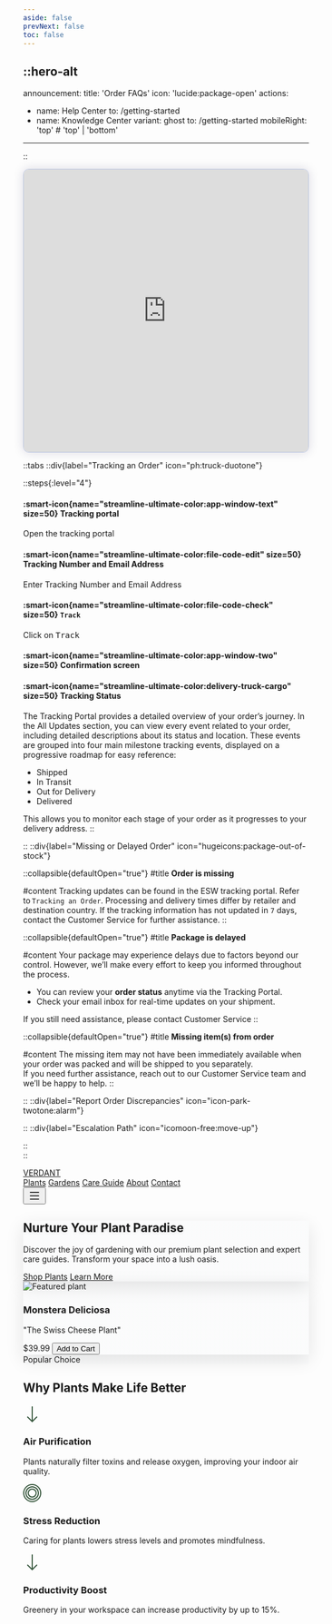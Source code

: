 ```yaml
---
aside: false
prevNext: false
toc: false
---
```


::hero-alt
---
announcement:
  title: 'Order FAQs'
  icon: 'lucide:package-open'
actions:
  - name: Help Center
    to: /getting-started
  - name: Knowledge Center
    variant: ghost
    to: /getting-started
mobileRight: 'top' # 'top' | 'bottom'
---
::

<div>
  <script async src="https://js.storylane.io/js/v2/storylane.js"></script>
  <div class="sl-embed" style="position:relative;width:100%;height:500px;transform:scale(1)">
    <iframe loading="lazy" class="sl-demo" src="https://demo.esw.com/demo/qqk5g03mtfbu?embed=inline" name="sl-embed" allow="fullscreen" allowfullscreen style="position:absolute;top:0;left:0;width:100%!important;height:100%!important;border:1px solid rgba(63,95,172,0.35);box-shadow: 0px 0px 18px rgba(26, 19, 72, 0.15);border-radius:10px;box-sizing:border-box;"></iframe>
  </div>
</div>


::tabs
  ::div{label="Tracking an Order" icon="ph:truck-duotone"}
  
  ::steps{:level="4"}

  #### :smart-icon{name="streamline-ultimate-color:app-window-text" size=50} Tracking portal

  Open the tracking portal

  #### :smart-icon{name="streamline-ultimate-color:file-code-edit" size=50} Tracking Number and Email Address

  Enter Tracking Number and Email Address

  #### :smart-icon{name="streamline-ultimate-color:file-code-check" size=50} `Track`

  Click on <kbd class="min-h-7.5 inline-flex justify-center items-center py-1 px-1.5 bg-white border border-gray-200 font-JetBrains Mono text-sm text-gray-800 shadow-[0px_2px_0px_0px_rgba(0,0,0,0.08)] dark:bg-neutral-900 dark:border-neutral-700 dark:text-neutral-200 dark:shadow-[0px_2px_0px_0px_rgba(255,255,255,0.1)] rounded-md">
    Track
  </kbd>

  #### :smart-icon{name="streamline-ultimate-color:app-window-two" size=50} Confirmation screen

  #### :smart-icon{name="streamline-ultimate-color:delivery-truck-cargo" size=50} Tracking Status
  
  The Tracking Portal provides a detailed overview of your order’s journey. In the All Updates section, you can view every event related to your order, including detailed descriptions about its status and location.
  These events are grouped into four main milestone tracking events, displayed on a progressive roadmap for easy reference:
  
  - Shipped
  - In Transit
  - Out for Delivery
  - Delivered

  This allows you to monitor each stage of your order as it progresses to your delivery address.
  ::
  
  ::
  ::div{label="Missing or Delayed Order" icon="hugeicons:package-out-of-stock"}

  ::collapsible{defaultOpen="true"}
  #title
  **Order is missing**

  #content
  Tracking updates can be found in the ESW tracking portal. Refer to `Tracking an Order`. Processing and delivery times differ by retailer and destination country. If the tracking information has not updated in `7` days, contact the Customer Service for further assistance.
  ::

  ::collapsible{defaultOpen="true"}
  #title
  **Package is delayed**

  #content
  Your package may experience delays due to factors beyond our control. However, we’ll make every effort to keep you informed throughout the process. 
  
  - You can review your **order status** anytime via the Tracking Portal.
  - Check your email inbox for real-time updates on your shipment.
  
  If you still need assistance, please contact Customer Service
  ::

  ::collapsible{defaultOpen="true"}
  #title
  **Missing item(s) from order**

  #content
  The missing item may not have been immediately available when your order was packed and will be shipped to you separately.<br>
  If you need further assistance, reach out to our Customer Service team and we’ll be happy to help.
  ::

  
  ::
  ::div{label="Report Order Discrepancies" icon="icon-park-twotone:alarm"}
  

  ::
  ::div{label="Escalation Path" icon="icomoon-free:move-up"}



  ::  
::

<link href="https://fonts.googleapis.com/css2?family=Libre+Baskerville:wght@400;700&family=Open+Sans:wght@400;500;700&display=swap" rel="stylesheet">
<script src="https://cdn.tailwindcss.com"></script>
<script>
tailwind.config = {
  theme: {
    extend: {
      colors: {
        'leaf': '#3A5A40',
        'leaf-light': '#588157',
        'earth': '#5E4B2E',
        'moss': '#344E41',
        'blossom': '#DDA15E',
        'cream': '#F8F9FA',
        'text-dark': '#2F3E46',
      },
      fontFamily: {
        'sans': ['"Open Sans"', 'sans-serif'],
        'display': ['"Libre Baskerville"', 'serif'],
      },
      animation: {
        'float': 'float 6s ease-in-out infinite',
      },
      keyframes: {
        float: {
          '0%, 100%': { transform: 'translateY(0)' },
          '50%': { transform: 'translateY(-10px)' },
        }
      }
    }
  }
}
</script>
<style>
.hero-bg {
  background-image: linear-gradient(rgba(248, 249, 250, 0.7), rgba(248, 249, 250, 0.3)),
    url('https://images.unsplash.com/photo-1585320806297-9794b3e4eeae?auto=format&fit=crop&w=2832&q=80');
  background-position: center;
  background-size: cover;
  background-attachment: fixed;
}
.text-shadow { text-shadow: 0 2px 4px rgba(0,0,0,0.1); }
.card-shadow { box-shadow: 0 10px 30px rgba(0,0,0,0.1); }
</style>

<nav class="bg-white/90 backdrop-blur-sm fixed w-full z-50 border-b border-leaf/20 shadow-sm">
  <div class="max-w-7xl mx-auto px-6">
    <div class="flex justify-between items-center h-20">
      <a href="#" class="font-display text-2xl text-moss">VERDANT</a>
      <div class="hidden md:flex space-x-8 items-center">
        <a href="#" class="text-sm font-medium text-text-dark hover:text-leaf transition-colors">Plants</a>
        <a href="#" class="text-sm font-medium text-text-dark hover:text-leaf transition-colors">Gardens</a>
        <a href="#" class="text-sm font-medium text-text-dark hover:text-leaf transition-colors">Care Guide</a>
        <a href="#" class="text-sm font-medium text-text-dark hover:text-leaf transition-colors">About</a>
        <a href="#" class="px-4 py-2 bg-leaf text-white rounded-full text-sm font-medium hover:bg-moss transition-colors">Contact</a>
      </div>
      <button class="md:hidden p-2 text-text-dark hover:text-leaf transition-colors">
        <svg xmlns="http://www.w3.org/2000/svg" width="24" height="24" fill="currentColor" viewBox="0 0 16 16"><path fill-rule="evenodd" d="M2.5 12a.5.5 0 0 1 .5-.5h10a.5.5 0 0 1 0 1H3a.5.5 0 0 1-.5-.5zm0-4a.5.5 0 0 1 .5-.5h10a.5.5 0 0 1 0 1H3a.5.5 0 0 1-.5-.5zm0-4a.5.5 0 0 1 .5-.5h10a.5.5 0 0 1 0 1H3a.5.5 0 0 1-.5-.5z"/></svg>
      </button></div></div></nav>

<section class="hero-bg min-h-screen pt-20 flex items-center">
  <div class="max-w-7xl mx-auto px-6 py-12 w-full">
    <div class="grid grid-cols-1 lg:grid-cols-2 gap-12 items-center">
      <div class="space-y-8 text-center lg:text-left bg-white/70 p-8 rounded-xl backdrop-blur-sm card-shadow">
        <div class="space-y-6">
          <h1 class="font-display text-4xl md:text-5xl lg:text-6xl leading-tight text-moss text-shadow">
            <span class="block">Nurture Your</span>
            <span class="block font-light">Plant Paradise</span>
          </h1>
          <p class="text-lg text-text-dark/90 max-w-lg mx-auto lg:mx-0">
            Discover the joy of gardening with our premium plant selection and expert care guides. Transform your space into a lush oasis.
          </p>
        </div>
        <div class="flex flex-col sm:flex-row gap-4 justify-center lg:justify-start">
          <a href="#" class="px-8 py-3 bg-leaf text-white font-medium rounded-full hover:bg-moss transition-colors shadow-md">Shop Plants</a>
          <a href="#" class="px-8 py-3 border border-text-dark text-text-dark font-medium rounded-full hover:bg-white transition-colors">Learn More</a>
        </div>
      </div>
      <div class="relative animate-float">
        <div class="bg-white rounded-2xl overflow-hidden shadow-xl border border-cream/50 card-shadow">
          <img src="https://images.unsplash.com/photo-1485955900006-10f4d324d411?auto=format&fit=crop&w=1472&q=80" alt="Featured plant" class="w-full h-80 object-cover">
          <div class="p-6">
            <h3 class="font-display text-xl text-moss">Monstera Deliciosa</h3>
            <p class="text-text-dark/80 mt-1">"The Swiss Cheese Plant"</p>
            <div class="mt-4 flex justify-between items-center">
              <span class="font-medium text-leaf text-lg">$39.99</span>
              <button class="px-4 py-2 bg-blossom text-white rounded-full text-sm font-medium hover:bg-blossom/90 transition-colors">Add to Cart</button>
            </div>
          </div>
        </div>
        <div class="absolute -bottom-4 -right-4 bg-leaf-light text-white px-4 py-2 rounded-full text-sm font-medium shadow">Popular Choice</div>
      </div>
    </div>
  </div>
</section>

<div class="bg-white py-16">
  <div class="max-w-7xl mx-auto px-6">
    <h2 class="font-display text-3xl text-center text-moss mb-12">Why Plants Make Life Better</h2>
    <div class="grid grid-cols-1 md:grid-cols-3 gap-8">
      <div class="bg-cream p-8 rounded-xl shadow-md border border-cream/50 text-center hover:shadow-lg transition-shadow">
        <div class="w-16 h-16 bg-leaf/10 rounded-full flex items-center justify-center mx-auto mb-4">
          <svg xmlns="http://www.w3.org/2000/svg" width="32" height="32" fill="#3A5A40" viewBox="0 0 16 16"><path d="M8 1a.5.5 0 0 1 .5.5v11.793l3.146-3.147a.5.5 0 0 1 .708.708l-4 4a.5.5 0 0 1-.708 0l-4-4a.5.5 0 0 1 .708-.708L7.5 13.293V1.5A.5.5 0 0 1 8 1z"/></svg>
        </div>
        <h3 class="font-display text-xl text-moss mb-2">Air Purification</h3>
        <p class="text-text-dark/80">Plants naturally filter toxins and release oxygen, improving your indoor air quality.</p>
      </div>
      <div class="bg-cream p-8 rounded-xl shadow-md border border-cream/50 text-center hover:shadow-lg transition-shadow">
        <div class="w-16 h-16 bg-leaf/10 rounded-full flex items-center justify-center mx-auto mb-4">
          <svg xmlns="http://www.w3.org/2000/svg" width="32" height="32" fill="#3A5A40" viewBox="0 0 16 16"><path d="M8 15A7 7 0 1 1 8 1a7 7 0 0 1 0 14zm0 1A8 8 0 1 0 8 0a8 8 0 0 0 0 16z"/><path d="M8 13A5 5 0 1 1 8 3a5 5 0 0 1 0 10zm0 1A6 6 0 1 0 8 2a6 6 0 0 0 0 12z"/><path d="M8 11a3 3 0 1 1 0-6 3 3 0 0 1 0 6zm0 1a4 4 0 1 0 0-8 4 4 0 0 0 0 8z"/></svg>
        </div>
        <h3 class="font-display text-xl text-moss mb-2">Stress Reduction</h3>
        <p class="text-text-dark/80">Caring for plants lowers stress levels and promotes mindfulness.</p>
      </div>
      <div class="bg-cream p-8 rounded-xl shadow-md border border-cream/50 text-center hover:shadow-lg transition-shadow">
        <div class="w-16 h-16 bg-leaf/10 rounded-full flex items-center justify-center mx-auto mb-4">
          <svg xmlns="http://www.w3.org/2000/svg" width="32" height="32" fill="#3A5A40" viewBox="0 0 16 16"><path d="M8 1a.5.5 0 0 1 .5.5v11.793l3.146-3.147a.5.5 0 0 1 .708.708l-4 4a.5.5 0 0 1-.708 0l-4-4a.5.5 0 0 1 .708-.708L7.5 13.293V1.5A.5.5 0 0 1 8 1z"/></svg>
        </div>
        <h3 class="font-display text-xl text-moss mb-2">Productivity Boost</h3>
        <p class="text-text-dark/80">Greenery in your workspace can increase productivity by up to 15%.</p>
      </div>
    </div>
  </div>
</div>



